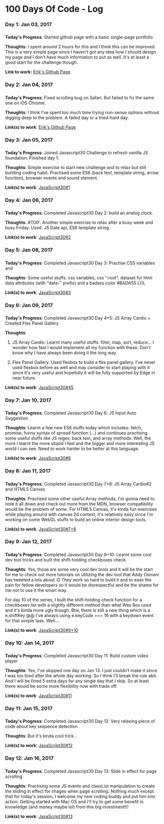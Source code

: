 # 100 Days Of Code - Log

### Day 1: Jan 03, 2017 
##### 

**Today's Progress**: Started github page with a basic single-page portfolio

**Thoughts:** I spent around 2 hours for this and I think this can be improved. This is a very simple page since I haven't got any idea how I should design my page and I don't have much information to put as well. It's at least a good start for the challenge though.

**Link to work:** [Erik's Github Page](http://eriknguyen.github.io/)

### Day 2: Jan 04, 2017
##### 

**Today's Progress**: Fixed scrolling bug on Safari. But failed to fix the same one on iOS Chrome.

**Thoughts**: I think I've spent too much time trying non-sense options without digging deep to the problem. A failed day or a tried-hard day.

**Link(s) to work**: [Erik's Github Page](http://eriknguyen.github.io/)

### Day 3: Jan 05, 2017
##### 

**Today's Progress**: Joined Javascript30 Challenge to refresh vanilla JS foundation. Finished day 1.

**Thoughts**: Simple exercise to start new challenge and to relax but still building coding habit. Practised some ES6 (back text, template string, arrow function), browser events and sound element.

**Link(s) to work**: [JavaScript30#1](https://github.com/eriknguyen/javascript30/tree/master/exercises/01_drumkit)

### Day 4: Jan 06, 2017
##### 

**Today's Progress**: Completed Javascript30 Day 2: build an analog clock.

**Thoughts**: #TGIF. Another simple exercise to relax after a busy week and busy Friday. Used: JS Date api, ES6 template string.

**Link(s) to work**: [JavaScript30#2](https://github.com/eriknguyen/javascript30/tree/master/exercises/02_clock)


### Day 5: Jan 08, 2017
##### 

**Today's Progress**: Completed Javascript30 Day 3: Practise CSS variables and 

**Thoughts**: Some useful stuffs: css variables, css ":root", dataset for html data attributes (with "data-" prefix) and a badass color #BADA55 LOL

**Link(s) to work**: [JavaScript30#3](https://github.com/eriknguyen/javascript30/tree/master/exercises/)


### Day 6: Jan 09, 2017
##### 

**Today's Progress**: Completed Javascript30 Day 4+5: JS Array Cardio + Created Flex Panel Gallery

**Thoughts**: 
1. JS Array Cardio: Learnt many useful stuffs: filter, map, sort, reduce... I wonder how fast I would implement all my function with these. Don't know why I have always been doing it the long way.

2. Flex Panel Gallery: Used flexbox to build a flex panel gallery. I've never used flexbox before as well and may consider to start playing with it since it's very useful and hopefully it will be fully supported by Edge in near future.


**Link(s) to work**: [JavaScript30#45](https://github.com/eriknguyen/javascript30/tree/master/exercises/)


### Day 7: Jan 10, 2017
##### 

**Today's Progress**: Completed Javascript30 Day 6: JS Input Auto Suggestion

**Thoughts**: Learnt a few new ES6 stuffs today which includes: fetch, promise, funny syntax of spread function (...) and continues practising some useful stuffs like JS regex, back text, and array methods. Well, the more I learnt the more stupid I feel and the bigger and more interesting JS world I can see. Need to work harder to be better at this language.


**Link(s) to work**: [JavaScript30#6](https://github.com/eriknguyen/javascript30/tree/master/exercises/)


### Day 8: Jan 11, 2017
##### 

**Today's Progress**: Completed Javascript30 Day 7+8: JS Array Cardio#2 and HTML5 Canvas

**Thoughts**: Practised some other useful Array methods, I'm gonna need to note it all down and check out more from the MDN, browser compatibility would be the problem of some. For HTML5 Canvas, it's kinda fun exercises while playing around with canvas 2d context, it's relatively easy since I'm working on some WebGL stuffs to build an online interior design tools.


**Link(s) to work**: [JavaScript30#7+8](https://github.com/eriknguyen/javascript30/tree/master/exercises/)


### Day 9: Jan 12, 2017
##### 

**Today's Progress**: Completed Javascript30 Day 9+10: Learnt some cool dev tool tricks and built the shift-holding checkboxes check

**Thoughts**: Yes, those are some very cool dev tools and it will be the start for me to check out more tutorials on utilizing the dev tool that Addy Osmani has tweeted a lots about :D They work so hard to build it and to ease the pain for fellow developers so it would be disrespectful and be the shame for me not to use it the smart way. 

For day 10 of the series, I built the shift-holding check function for a checkboxes list with a slightly different method than what Wes Bos used and it's kinda more ugly though. Btw, there is still a new thing which is a e.shiftKey @@ I've always using e.keyCode === 16 with a keydown event for that simple task. Well....


**Link(s) to work**: [JavaScript30#9+10](https://github.com/eriknguyen/javascript30/tree/master/exercises/)


### Day 10: Jan 14, 2017
##### 

**Today's Progress**: Completed Javascript30 Day 11: Build custom video player

**Thoughts**: Yes, I've skipped one day on Jan 13. I just couldn't make it since I was too tired after the whole day working. So I think I'll break the rule abit. And I will be fined 5 extra days for any single day that I skip. So at least there would be some more flexibility now with trade off.


**Link(s) to work**: [JavaScript30#11](https://github.com/eriknguyen/javascript30/tree/master/exercises/)


### Day 11: Jan 15, 2017
##### 

**Today's Progress**: Completed Javascript30 Day 12: Very relaxing piece of code about key sequence detection

**Thoughts**: But it's kinda cool trick...


**Link(s) to work**: [JavaScript30#12](https://github.com/eriknguyen/javascript30/tree/master/exercises/)


### Day 12: Jan 16, 2017
##### 

**Today's Progress**: Completed Javascript30 Day 13: Slide in effect for page scrolling

**Thoughts**: Practising some JS events and classList manipulation to create the sliding in effect for images when page scrolling. Nothing much except that for today's session, I welcome my new coding buddy and put him into action. Getting started with Mac OS and I'll try to get some benefit in knowledge (and money maybe lol) from this big investment!!!


**Link(s) to work**: [JavaScript30#13](https://github.com/eriknguyen/javascript30/tree/master/exercises/)
